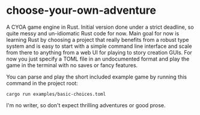 # choose-your-own-adventure
A CYOA game engine in Rust. Initial version done under a strict deadline, so quite messy and 
un-idiomatic Rust code for now. Main goal for now is learning Rust by choosing a project that really benefits 
from a robust type system and is easy to start with a simple command line interface and scale from there to anything from a web UI for playing
to story creation GUIs. For now you just specify a TOML file in an undocumented format and play the game in the terminal with no saves or fancy features.

You can parse and play the short included example game by running this command in the project root:

```
cargo run examples/basic-choices.toml
```

I'm no writer, so don't expect thrilling adventures or good prose.
